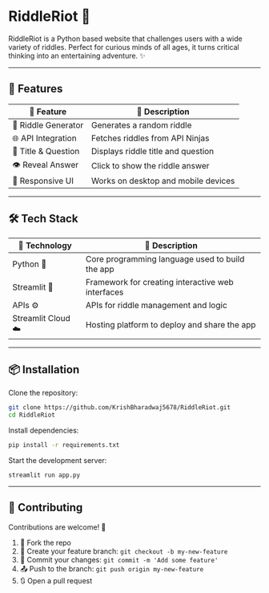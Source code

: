# RiddleRiot 🧠

RiddleRiot is a Python based website that challenges users with a wide variety of riddles. Perfect for curious minds of all ages, it turns critical thinking into an entertaining adventure. ✨

---

## 🚀 Features

| 🧩 Feature             | 📄 Description                                 |
|------------------------|-----------------------------------------------|
| 🔘 Riddle Generator    | Generates a random riddle                     |
| 🌐 API Integration     | Fetches riddles from API Ninjas               |
| 🧠 Title & Question     | Displays riddle title and question            |
| 👁️ Reveal Answer       | Click to show the riddle answer               |
| 📱 Responsive UI       | Works on desktop and mobile devices           |

---

## 🛠️ Tech Stack

| 🔧 Technology           | 📄 Description                                      |
|------------------------|----------------------------------------------------  |
| Python 🐍              | Core programming language used to build the app     |
| Streamlit 🚀           | Framework for creating interactive web interfaces   |
| APIs ⚙️                | APIs for riddle management and logic                |
| Streamlit Cloud ☁️     | Hosting platform to deploy and share the app        |

---

## 📦 Installation

Clone the repository:

```bash
git clone https://github.com/KrishBharadwaj5678/RiddleRiot.git
cd RiddleRiot
````

Install dependencies:

```bash
pip install -r requirements.txt
```

Start the development server:

```bash
streamlit run app.py
```

---

## 🤝 Contributing

Contributions are welcome! 🎉

1. 🍴 Fork the repo  
2. 🌿 Create your feature branch: `git checkout -b my-new-feature`  
3. 💾 Commit your changes: `git commit -m 'Add some feature'`  
4. 📤 Push to the branch: `git push origin my-new-feature`  
5. 🔃 Open a pull request  
